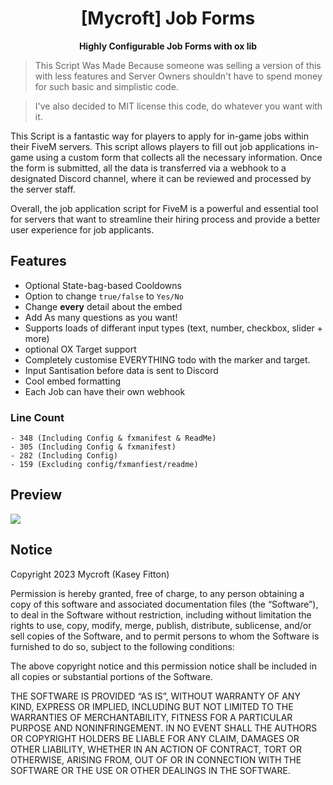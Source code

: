 <h1 align='center'>[Mycroft] Job Forms </a></h1><p align='center'><b>Highly Configurable Job Forms with ox lib</b></h5>

> This Script Was Made Because someone was selling a version of this with less features and Server Owners shouldn't have to spend money for such basic and simplistic code.

> I've also decided to MIT license this code, do whatever you want with it.

This Script is a fantastic way for players to apply for in-game jobs within their FiveM servers. This script allows players to fill out job applications in-game using a custom form that collects all the necessary information. Once the form is submitted, all the data is transferred via a webhook to a designated Discord channel, where it can
be reviewed and processed by the server staff.

Overall, the job application script for FiveM is a powerful and essential tool for servers that want to streamline their hiring process and provide a better user experience for job applicants.

## Features

- Optional State-bag-based Cooldowns
- Option to change `true/false` to `Yes/No`
- Change **every** detail about the embed
- Add As many questions as you want!
- Supports loads of differant input types (text, number, checkbox, slider + more)
- optional OX Target support
- Completely customise EVERYTHING todo with the marker and target.
- Input Santisation before data is sent to Discord
- Cool embed formatting
- Each Job can have their own webhook

### Line Count

    - 348 (Including Config & fxmanifest & ReadMe)
    - 305 (Including Config & fxmanifest)
    - 282 (Including Config)
    - 159 (Excluding config/fxmanfiest/readme)

## Preview

[![](https://i.imgur.com/5ej6Teu.png)](https://streamable.com/gex5u0)

## Notice

Copyright 2023 Mycroft (Kasey Fitton)

Permission is hereby granted, free of charge, to any person obtaining a copy of this software and associated documentation files (the “Software”), to deal in the Software without restriction, including without limitation the rights to use, copy, modify, merge, publish, distribute, sublicense, and/or sell copies of the Software, and to permit persons to whom the Software is furnished to do so, subject to the following conditions:

The above copyright notice and this permission notice shall be included in all copies or substantial portions of the Software.

THE SOFTWARE IS PROVIDED “AS IS”, WITHOUT WARRANTY OF ANY KIND, EXPRESS OR IMPLIED, INCLUDING BUT NOT LIMITED TO THE WARRANTIES OF MERCHANTABILITY, FITNESS FOR A PARTICULAR PURPOSE AND NONINFRINGEMENT. IN NO EVENT SHALL THE AUTHORS OR COPYRIGHT HOLDERS BE LIABLE FOR ANY CLAIM, DAMAGES OR OTHER LIABILITY, WHETHER IN AN ACTION OF CONTRACT, TORT OR OTHERWISE, ARISING FROM, OUT OF OR IN CONNECTION WITH THE SOFTWARE OR THE USE OR OTHER DEALINGS IN THE SOFTWARE.
